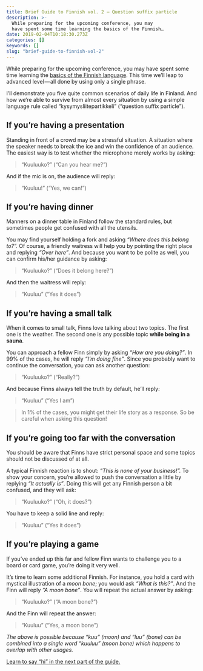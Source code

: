 ```yaml
---
title: Brief Guide to Finnish vol. 2 — Question suffix particle
description: >-
  While preparing for the upcoming conference, you may
  have spent some time learning the basics of the Finnish…
date: 2019-02-04T10:18:30.273Z
categories: []
keywords: []
slug: "brief-guide-to-finnish-vol-2"
---
```


While preparing for the upcoming conference, you may have spent some time learning the [basics of the Finnish language](/blog/brief-guide-to-finnish-vol-1/). This time we’ll leap to advanced level — all done by using only a single phrase.

I’ll demonstrate you five quite common scenarios of daily life in Finland. And how we‘re able to survive from almost every situation by using a simple language rule called “kysymysliitepartikkeli” (“question suffix particle”).

## If you’re having a presentation

Standing in front of a crowd may be a stressful situation. A situation where the speaker needs to break the ice and win the confidence of an audience. The easiest way is to test whether the microphone merely works by asking:

> “Kuuluuko?” (“Can you hear me?”)

And if the mic is on, the audience will reply:

> “Kuuluu!” (“Yes, we can!”)

## If you’re having dinner

Manners on a dinner table in Finland follow the standard rules, but sometimes people get confused with all the utensils.

You may find yourself holding a fork and asking _“Where does this belong to?”._ Of course, a friendly waitress will help you by pointing the right place and replying _“Over here”_. And because you want to be polite as well, you can confirm his/her guidance by asking:

> “Kuuluuko?” (“Does it belong here?”)

And then the waitress will reply:

> “Kuuluu” (“Yes it does”)

## If you’re having a small talk

When it comes to small talk, Finns love talking about two topics. The first one is the weather. The second one is any possible topic **while being in a sauna**.

You can approach a fellow Finn simply by asking _“How are you doing?”_. In 99% of the cases, he will reply _“I’m doing fine”_. Since you probably want to continue the conversation, you can ask another question:

> “Kuuluuko?” (“Really?”)

And because Finns always tell the truth by default, he’ll reply:

> “Kuuluu” (“Yes I am”)

> In 1% of the cases, you might get their life story as a response. So be careful when asking this question!

## If you’re going too far with the conversation

You should be aware that Finns have strict personal space and some topics should not be discussed of at all.

A typical Finnish reaction is to shout: _“This is none of your business!”._ To show your concern, you’re allowed to push the conversation a little by replying _“It actually is”_. Doing this will get any Finnish person a bit confused, and they will ask:

> “Kuuluuko?” (“Oh, it does?”)

You have to keep a solid line and reply:

> “Kuuluu” (“Yes it does”)

## If you’re playing a game

If you’ve ended up this far and fellow Finn wants to challenge you to a board or card game, you’re doing it very well.

It’s time to learn some additional Finnish. For instance, you hold a card with mystical illustration of a _moon bone_; you would ask _“What is this?”_. And the Finn will reply _“A moon bone”_. You will repeat the actual answer by asking:

> “Kuuluuko?” (“A moon bone?”)

And the Finn will repeat the answer:

> “Kuuluu” (“Yes, a moon bone”)

_The above is possible because “kuu” (moon) and “luu” (bone) can be combined into a single word “kuuluu” (moon bone) which happens to overlap with other usages._

[Learn to say “hi” in the next part of the guide.](/blog/brief-guide-to-finnish-vol-3)

